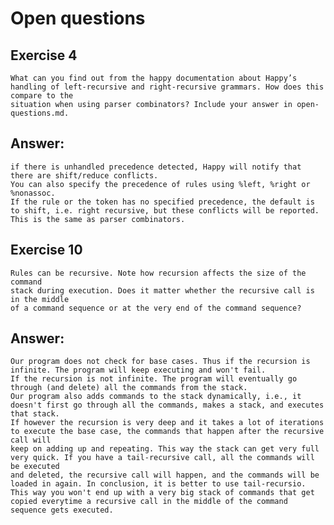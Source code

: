 # Open questions

## Exercise 4
    What can you find out from the happy documentation about Happy’s
    handling of left-recursive and right-recursive grammars. How does this compare to the
    situation when using parser combinators? Include your answer in open-questions.md.

## Answer:
    if there is unhandled precedence detected, Happy will notify that there are shift/reduce conflicts. 
    You can also specify the precedence of rules using %left, %right or %nonassoc. 
    If the rule or the token has no specified precedence, the default is to shift, i.e. right recursive, but these conflicts will be reported. 
    This is the same as parser combinators.

## Exercise 10
    Rules can be recursive. Note how recursion affects the size of the command
    stack during execution. Does it matter whether the recursive call is in the middle
    of a command sequence or at the very end of the command sequence?

## Answer:
    Our program does not check for base cases. Thus if the recursion is infinite. The program will keep executing and won't fail.
    If the recursion is not infinite. The program will eventually go through (and delete) all the commands from the stack.
    Our program also adds commands to the stack dynamically, i.e., it doesn't first go through all the commands, makes a stack, and executes that stack. 
    If however the recursion is very deep and it takes a lot of iterations to execute the base case, the commands that happen after the recursive call will 
    keep on adding up and repeating. This way the stack can get very full very quick. If you have a tail-recursive call, all the commands will be executed 
    and deleted, the recursive call will happen, and the commands will be loaded in again. In conclusion, it is better to use tail-recursio. 
    This way you won't end up with a very big stack of commands that get copied everytime a recursive call in the middle of the command sequence gets executed.

